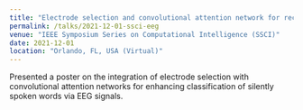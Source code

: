 ```yaml
---
title: "Electrode selection and convolutional attention network for recognition of silently spoken words"
permalink: /talks/2021-12-01-ssci-eeg
venue: "IEEE Symposium Series on Computational Intelligence (SSCI)"
date: 2021-12-01
location: "Orlando, FL, USA (Virtual)"
---
```


Presented a poster on the integration of electrode selection with convolutional attention networks for enhancing classification of silently spoken words via EEG signals.
